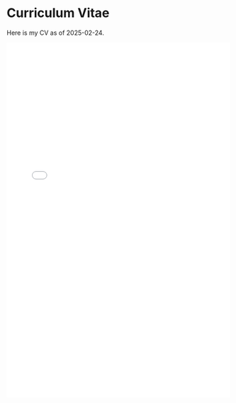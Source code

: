# Curriculum Vitae

Here is my CV as of 2025-02-24.

<embed src="CV_Hugo_Scherer.pdf" width="100%" height="800" type="application/pdf">
